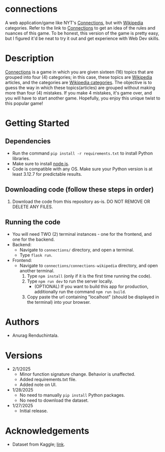 # connections
A web application/game like NYT's [Connections](https://www.nytimes.com/games/connections), but with [Wikipedia](https://www.wikipedia.org/) categories. Refer to the link to [Connections](https://www.nytimes.com/games/connections) to get an idea of the rules and
nuances of this game. To be honest, this version of the game is pretty easy, but I figured it'd be neat to try it out and 
get experience with Web Dev skills. 

# Description
[Connections](https://www.nytimes.com/games/connections) is a game in which you are given sixteen (16) topics that 
are grouped into four (4) categories; in this case, these topics are [Wikipedia](https://www.wikipedia.org/) articles,
and the categories are [Wikipedia categories](https://en.wikipedia.org/wiki/Help:Category). The objective is to guess the
way in which these topics(articles) are grouped without making more than four (4) mistakes. If you make 4 mistakes, it's game
over, and you will have to start another game. Hopefully, you enjoy this unique twist to this popular game!

# Getting Started

## Dependencies
* Run the command `pip install -r requirements.txt` to install Python libraries.
* Make sure to install [node.js](https://nodejs.org/en/download/current).
* Code is compatible with any OS. Make sure your Python version is at least 3.12.7 for predictable results.

## Downloading code (follow these steps in order)
1. Download the code from this repository as-is. DO NOT REMOVE OR DELETE ANY FILES. 

## Running the code
* You will need TWO (2) terminal instances - one for the frontend, and one for the backend.
* Backend:
    * Navigate to `connections/` directory, and open a terminal.
    * Type `flask run`.
* Frontend:
    * Navigate to `connections/connections-wikipedia` directory, and open another terminal.
        1. Type `npm install` (only if it is the first time running the code).
        2. Type `npm run dev` to run the server locally. 
            * (OPTIONAL) If you want to build this app for production, additionally run the command `npm run build`.
        3. Copy paste the url containing "localhost" (should be displayed in the terminal) into
           your browser. 
# Authors
* Anurag Renduchintala.

# Versions
* 2/1/2025
    * Minor function signature change. Behavior is unaffected.
    * Added requirements.txt file.
    * Added note on UI.
* 1/28/2025
    * No need to manually `pip install` Python packages.
    * No need to download the dataset. 
* 1/27/2025
    * Initial release.

# Acknowledgements
* Dataset from Kaggle; [link](https://www.kaggle.com/datasets/jjinho/wikipedia-20230701/data?select=wiki_2023_index.parquet).


